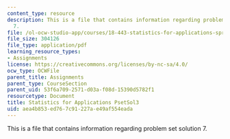 ```yaml
---
content_type: resource
description: This is a file that contains information regarding problem set solution
  7.
file: /ol-ocw-studio-app/courses/18-443-statistics-for-applications-spring-2015/aea4b853ed767c91227ae49af554eada_MIT18_443S15_PsetSol3.pdf
file_size: 304126
file_type: application/pdf
learning_resource_types:
- Assignments
license: https://creativecommons.org/licenses/by-nc-sa/4.0/
ocw_type: OCWFile
parent_title: Assignments
parent_type: CourseSection
parent_uid: 53f6a709-2571-d03a-f08d-15390d5782f1
resourcetype: Document
title: Statistics for Applications PsetSol3
uid: aea4b853-ed76-7c91-227a-e49af554eada
---
```

This is a file that contains information regarding problem set solution 7.